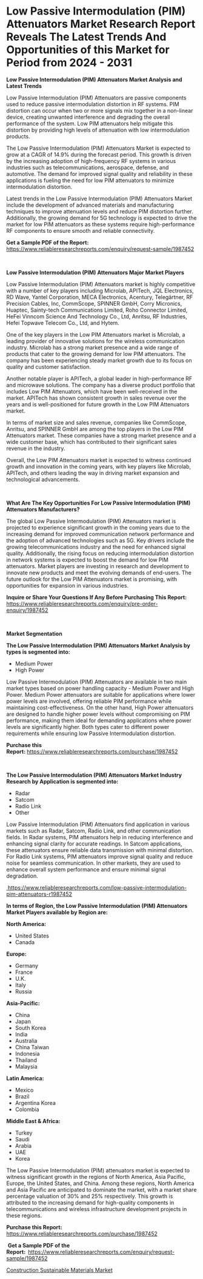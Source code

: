 <p><h1>Low Passive Intermodulation (PIM) Attenuators Market Research Report Reveals The Latest Trends And Opportunities of this Market for Period from 2024 - 2031</h1></p><p><strong>Low Passive Intermodulation (PIM) Attenuators Market Analysis and Latest Trends</strong></p>
<p><p>Low Passive Intermodulation (PIM) Attenuators are passive components used to reduce passive intermodulation distortion in RF systems. PIM distortion can occur when two or more signals mix together in a non-linear device, creating unwanted interference and degrading the overall performance of the system. Low PIM attenuators help mitigate this distortion by providing high levels of attenuation with low intermodulation products.</p><p>The Low Passive Intermodulation (PIM) Attenuators Market is expected to grow at a CAGR of 14.9% during the forecast period. This growth is driven by the increasing adoption of high-frequency RF systems in various industries such as telecommunications, aerospace, defense, and automotive. The demand for improved signal quality and reliability in these applications is fueling the need for low PIM attenuators to minimize intermodulation distortion.</p><p>Latest trends in the Low Passive Intermodulation (PIM) Attenuators Market include the development of advanced materials and manufacturing techniques to improve attenuation levels and reduce PIM distortion further. Additionally, the growing demand for 5G technology is expected to drive the market for low PIM attenuators as these systems require high-performance RF components to ensure smooth and reliable connectivity.</p></p>
<p><strong>Get a Sample PDF of the Report:&nbsp;</strong> <a href="https://www.reliableresearchreports.com/enquiry/request-sample/1987452">https://www.reliableresearchreports.com/enquiry/request-sample/1987452</a></p>
<p>&nbsp;</p>
<p><strong>Low Passive Intermodulation (PIM) Attenuators Major Market Players</strong></p>
<p><p>Low Passive Intermodulation (PIM) Attenuators market is highly competitive with a number of key players including Microlab, APITech, JQL Electronics, RD Wave, Yantel Corporation, MECA Electronics, Acentury, Telegärtner, RF Precision Cables, Inc, CommScope, SPINNER GmbH, Corry Micronics, Huaptec, Sainty-tech Communications Limited, Roho Connector Limited, HeFei Vinncom Science And Technology Co., Ltd, Anritsu, RF Industries, Hefei Topwave Telecom Co., Ltd, and Hytem.</p><p>One of the key players in the Low PIM Attenuators market is Microlab, a leading provider of innovative solutions for the wireless communication industry. Microlab has a strong market presence and a wide range of products that cater to the growing demand for low PIM attenuators. The company has been experiencing steady market growth due to its focus on quality and customer satisfaction.</p><p>Another notable player is APITech, a global leader in high-performance RF and microwave solutions. The company has a diverse product portfolio that includes Low PIM Attenuators, which have been well-received in the market. APITech has shown consistent growth in sales revenue over the years and is well-positioned for future growth in the Low PIM Attenuators market.</p><p>In terms of market size and sales revenue, companies like CommScope, Anritsu, and SPINNER GmbH are among the top players in the Low PIM Attenuators market. These companies have a strong market presence and a wide customer base, which has contributed to their significant sales revenue in the industry.</p><p>Overall, the Low PIM Attenuators market is expected to witness continued growth and innovation in the coming years, with key players like Microlab, APITech, and others leading the way in driving market expansion and technological advancements.</p></p>
<p>&nbsp;</p>
<p><strong>What Are The Key Opportunities For Low Passive Intermodulation (PIM) Attenuators Manufacturers?</strong></p>
<p><p>The global Low Passive Intermodulation (PIM) Attenuators market is projected to experience significant growth in the coming years due to the increasing demand for improved communication network performance and the adoption of advanced technologies such as 5G. Key drivers include the growing telecommunications industry and the need for enhanced signal quality. Additionally, the rising focus on reducing intermodulation distortion in network systems is expected to boost the demand for low PIM attenuators. Market players are investing in research and development to innovate new products and meet the evolving demands of end-users. The future outlook for the Low PIM Attenuators market is promising, with opportunities for expansion in various industries.</p></p>
<p><strong>Inquire or Share Your Questions If Any Before Purchasing This Report:</strong> <a href="https://www.reliableresearchreports.com/enquiry/pre-order-enquiry/1987452">https://www.reliableresearchreports.com/enquiry/pre-order-enquiry/1987452</a></p>
<p>&nbsp;</p>
<p><strong>Market Segmentation</strong></p>
<p><strong>The Low Passive Intermodulation (PIM) Attenuators Market Analysis by types is segmented into:</strong></p>
<p><ul><li>Medium Power</li><li>High Power</li></ul></p>
<p><p>Low Passive Intermodulation (PIM) Attenuators are available in two main market types based on power handling capacity - Medium Power and High Power. Medium Power attenuators are suitable for applications where lower power levels are involved, offering reliable PIM performance while maintaining cost-effectiveness. On the other hand, High Power attenuators are designed to handle higher power levels without compromising on PIM performance, making them ideal for demanding applications where power levels are significantly higher. Both types cater to different power requirements while ensuring low Passive Intermodulation distortion.</p></p>
<p><strong>Purchase this Report:&nbsp;</strong><a href="https://www.reliableresearchreports.com/purchase/1987452">https://www.reliableresearchreports.com/purchase/1987452</a></p>
<p>&nbsp;</p>
<p><strong>The Low Passive Intermodulation (PIM) Attenuators Market Industry Research by Application is segmented into:</strong></p>
<p><ul><li>Radar</li><li>Satcom</li><li>Radio Link</li><li>Other</li></ul></p>
<p><p>Low Passive Intermodulation (PIM) Attenuators find application in various markets such as Radar, Satcom, Radio Link, and other communication fields. In Radar systems, PIM attenuators help in reducing interference and enhancing signal clarity for accurate readings. In Satcom applications, these attenuators ensure reliable data transmission with minimal distortion. For Radio Link systems, PIM attenuators improve signal quality and reduce noise for seamless communication. In other markets, they are used to enhance overall system performance and ensure minimal signal degradation.</p></p>
<p><a href="https://www.reliableresearchreports.com/low-passive-intermodulation-pim-attenuators-r1987452">&nbsp;https://www.reliableresearchreports.com/low-passive-intermodulation-pim-attenuators-r1987452</a></p>
<p><strong>In terms of Region, the Low Passive Intermodulation (PIM) Attenuators Market Players available by Region are:</strong></p>
<p>
    <p> <strong> North America: </strong>
        <ul>
            <li>United States</li>
            <li>Canada</li>
        </ul>
        </p> 
    <p> <strong> Europe: </strong>
        <ul>
            <li>Germany</li>
            <li>France</li>
            <li>U.K.</li>
            <li>Italy</li>
            <li>Russia</li>
        </ul>
        </p> 
    <p> <strong> Asia-Pacific: </strong>
        <ul>
            <li>China</li>
            <li>Japan</li>
            <li>South Korea</li>
            <li>India</li>
            <li>Australia</li>
            <li>China Taiwan</li>
            <li>Indonesia</li>
            <li>Thailand</li>
            <li>Malaysia</li>
        </ul>
        </p> 
    <p> <strong> Latin America: </strong>
        <ul>
            <li>Mexico</li>
            <li>Brazil</li>
            <li>Argentina Korea</li>
            <li>Colombia</li>
        </ul>
        </p> 
    <p> <strong> Middle East & Africa: </strong>
        <ul>
            <li>Turkey</li>
            <li>Saudi</li>
            <li>Arabia</li>
            <li>UAE</li>
            <li>Korea</li>
        </ul>
    </p>
    </p>
<p><p>The Low Passive Intermodulation (PIM) attenuators market is expected to witness significant growth in the regions of North America, Asia Pacific, Europe, the United States, and China. Among these regions, North America and Asia Pacific are anticipated to dominate the market, with a market share percentage valuation of 30% and 25% respectively. This growth is attributed to the increasing demand for high-quality components in telecommunications and wireless infrastructure development projects in these regions.</p></p>
<p><strong>Purchase this Report: </strong><a href="https://www.reliableresearchreports.com/purchase/1987452">https://www.reliableresearchreports.com/purchase/1987452</a></p>
<p>&nbsp;<strong>Get a Sample PDF of the Report:&nbsp;&nbsp;</strong><a href="https://www.reliableresearchreports.com/enquiry/request-sample/1987452">https://www.reliableresearchreports.com/enquiry/request-sample/1987452</a></p>
<p><strong></strong></p>
<p><p><a href="https://gamy-alyssum-396.notion.site/Construction-Sustainable-Materials-Market-Research-Report-Forecasted-for-Period-from-2024-2031-by-f6dce2b72a68414d84214a2ff1de1289">Construction Sustainable Materials Market</a></p></p>